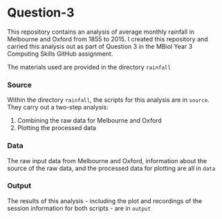 # Question-3

This repository contains an analysis of average monthly rainfall in Melbourne and Oxford from 1855 to 2015. I created this repository and carried this analysis out as part of Question 3 in the MBiol Year 3 Computing Skills GitHub assignment.  

The materials used are provided in the directory `rainfall`

### Source 

Within the directory `rainfall`, the scripts for this analysis are in `source`. They carry out a two-step analysis:

1. Combining the raw data for Melbourne and Oxford
2. Plotting the processed data 

### Data

The raw input data from Melbourne and Oxford, information about the source of the raw data, and the processed data for plotting are all in `data`

### Output

The results of this analysis - including the plot and recordings of the session information for both scripts - are in `output`
